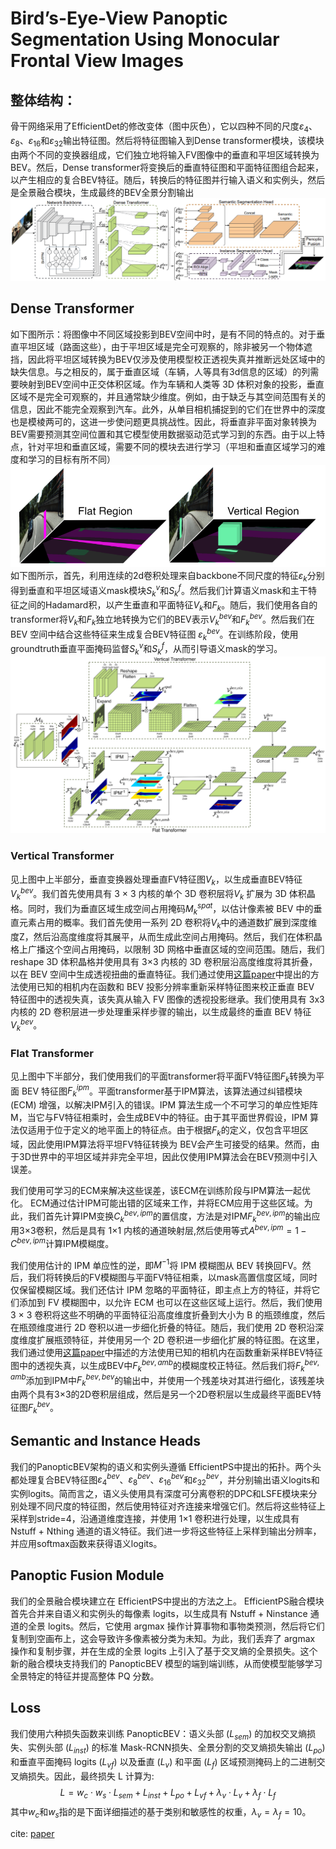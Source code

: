 # Bird’s-Eye-View Panoptic Segmentation Using Monocular Frontal View Images
## 整体结构：
骨干网络采用了EfficientDet的修改变体（图中灰色），它以四种不同的尺度$\varepsilon_4$、$\varepsilon_8$、$\varepsilon_{16}$和$\varepsilon_{32}$输出特征图。然后将特征图输入到Dense transformer模块，该模块由两个不同的变换器组成，它们独立地将输入FV图像中的垂直和平坦区域转换为 BEV。然后，Dense transformer将变换后的垂直特征图和平面特征图组合起来，以产生相应的复合BEV特征。随后，转换后的特征图并行输入语义和实例头，然后是全景融合模块，生成最终的BEV全景分割输出\
![PanopticBEV](images/deeplearning/networks/PanopticBEV/panoticBEV.png)

## Dense Transformer
如下图所示：将图像中不同区域投影到BEV空间中时，是有不同的特点的。对于垂直平坦区域（路面这些），由于平坦区域是完全可观察的，除非被另一个物体遮挡，因此将平坦区域转换为BEV仅涉及使用模型校正透视失真并推断远处区域中的缺失信息。与之相反的，属于垂直区域（车辆，人等具有3d信息的区域）的列需要映射到BEV空间中正交体积区域。作为车辆和人类等 3D 体积对象的投影，垂直区域不是完全可观察的，并且通常缺少维度。例如，由于缺乏与其空间范围有关的信息，因此不能完全观察到汽车。此外，从单目相机捕捉到的它们在世界中的深度也是模棱两可的，这进一步使问题更具挑战性。因此，将垂直非平面对象转换为BEV需要预测其空间位置和其它模型使用数据驱动范式学习到的东西。由于以上特点，针对平坦和垂直区域，需要不同的模块去进行学习（平坦和垂直区域学习的难度和学习的目标有所不同）\
![BEV space](images/deeplearning/networks/PanopticBEV/bev_space.png)
如下图所示，首先，利用连续的2d卷积处理来自backbone不同尺度的特征$\varepsilon_k$分别得到垂直和平坦区域语义mask模块$S^v_k$和$S^f_k$。然后我们计算语义mask和主干特征之间的Hadamard积，以产生垂直和平面特征$V_k$和$F_k$。随后，我们使用各自的transformer将$V_k$和$F_k$独立地转换为它们的BEV表示$V^{bev}_k$和$F^{bev}_k$。然后我们在 BEV 空间中结合这些特征来生成复合BEV特征图 $\varepsilon^{bev}_k$。在训练阶段，使用groundtruth垂直平面掩码监督$S^v_k$和$S^f_k$，从而引导语义mask的学习。
![dense transform](images/deeplearning/networks/PanopticBEV/dense.png)
### Vertical Transformer
见上图中上半部分，垂直变换器处理垂直FV特征图$V_k$，以生成垂直BEV特征$V^{bev}_k$。我们首先使用具有 3 × 3 内核的单个 3D 卷积层将$V_k$ 扩展为 3D 体积晶格。同时，我们为垂直区域生成空间占用掩码$M^{spat}_k$，以估计像素被 BEV 中的垂直元素占用的概率。我们首先使用一系列 2D 卷积将$V_k$中的通道数扩展到深度维度Z，然后沿高度维度将其展平，从而生成此空间占用掩码。然后，我们在体积晶格上广播这个空间占用掩码，以限制 3D 网格中垂直区域的空间范围。随后，我们reshape 3D 体积晶格并使用具有 3×3 内核的 3D 卷积层沿高度维度将其折叠，以在 BEV 空间中生成透视扭曲的垂直特征。我们通过使用[这篇paper](http://arxiv.org/abs/2003.13402)中提出的方法使用已知的相机内在函数和 BEV 投影分辨率重新采样特征图来校正垂直 BEV 特征图中的透视失真，该失真从输入 FV 图像的透视投影继承。我们使用具有 3x3 内核的 2D 卷积层进一步处理重采样步骤的输出，以生成最终的垂直 BEV 特征$V^{bev}_k$。
### Flat Transformer
见上图中下半部分，我们使用我们的平面transformer将平面FV特征图$F_k$转换为平面 BEV 特征图$F^{ipm}_k$。平面transformer基于IPM算法，该算法通过纠错模块 (ECM) 增强，以解决IPM引入的错误。IPM 算法生成一个不可学习的单应性矩阵M，当它与FV特征相乘时，会生成BEV中的特征。由于其平面世界假设，IPM 算法仅适用于位于定义的地平面上的特征点。由于根据$F_k$的定义，仅包含平坦区域，因此使用IPM算法将平坦FV特征转换为 BEV会产生可接受的结果。然而，由于3D世界中的平坦区域并非完全平坦，因此仅使用IPM算法会在BEV预测中引入误差。

我们使用可学习的ECM来解决这些误差，该ECM在训练阶段与IPM算法一起优化。 ECM通过估计IPM可能出错的区域来工作，并将ECM应用于这些区域。为此，我们首先计算IPM变换$C^{bev,ipm}_k$的置信度，方法是对IPM$F^{bev,ipm}_k$的输出应用3×3卷积，然后是具有 1×1 内核的通道映射层,然后使用等式$A^{bev,ipm} = 1 - C^{bev,ipm}$计算IPM模糊度。 

我们使用估计的 IPM 单应性的逆，即$M^{-1}$将 IPM 模糊图从 BEV 转换回FV。然后，我们将转换后的FV模糊图与平面FV特征相乘，以mask高置信度区域，同时仅保留模糊区域。我们还估计 IPM 忽略的平面特征，即主点上方的特征，并将它们添加到 FV 模糊图中，以允许 ECM 也可以在这些区域上运行。然后，我们使用 3 × 3 卷积将这些不明确的平面特征沿高度维度折叠到大小为 B 的瓶颈维度，然后在瓶颈维度进行 2D 卷积以进一步细化折叠的特征。随后，我们使用 2D 卷积沿深度维度扩展瓶颈特征，并使用另一个 2D 卷积进一步细化扩展的特征图。在这里，我们通过使用[这篇paper](http://arxiv.org/abs/2003.13402)中描述的方法使用已知的相机内在函数重新采样BEV特征图中的透视失真，以生成BEV中$F^{bev,amb}_k$的模糊度校正特征。然后我们将$F^{bev,amb}_k$添加到IPM中$F^{bev,bev}_k$的输出中，并使用一个残差块对其进行细化，该残差块由两个具有3×3的2D卷积层组成，然后是另一个2D卷积层以生成最终平面BEV特征图$F^{bev}_k$。

## Semantic and Instance Heads
我们的PanopticBEV架构的语义和实例头遵循 EfficientPS中提出的拓扑。两个头都处理复合BEV特征图$\varepsilon^{bev}_4$、$\varepsilon^{bev}_8$、$\varepsilon^{bev}_16$和$\varepsilon^{bev}_32$，并分别输出语义logits和实例logits。简而言之，语义头使用具有深度可分离卷积的DPC和LSFE模块来分别处理不同尺度的特征图，然后使用特征对齐连接来增强它们。然后将这些特征上采样到stride=4，沿通道维度连接，并使用 1×1 卷积进行处理，以生成具有 Nstuff + Nthing 通道的语义特征。我们进一步将这些特征上采样到输出分辨率，并应用softmax函数来获得语义logits。

## Panoptic Fusion Module
我们的全景融合模块建立在 EfficientPS中提出的方法之上。 EfficientPS融合模块首先合并来自语义和实例头的每像素 logits，以生成具有 Nstuff + Ninstance 通道的全景 logits。然后，它使用 argmax 操作计算事物和事物类预测，然后将它们复制到空画布上，这会导致许多像素被分类为未知。为此，我们丢弃了 argmax 操作和复制步骤，并在生成的全景 logits 上引入了基于交叉熵的全景损失。这个新的融合模块支持我们的 PanopticBEV 模型的端到端训练，从而使模型能够学习全景特定的特征并提高整体 PQ 分数。
## Loss
我们使用六种损失函数来训练 PanopticBEV：语义头部 ($L_{sem}$) 的加权交叉熵损失、实例头部 ($L_{inst}$) 的标准 Mask-RCNN损失、全景分割的交叉熵损失输出 ($L_{po}$) 和垂直平面掩码 logits ($L_{vf}$) 以及垂直 ($L_{v}$) 和平面 ($L_{f}$) 区域预测掩码上的二进制交叉熵损失。因此，最终损失 L 计算为:
$$L=w_c \cdot w_s \cdot L_{sem} + L_{inst} + L_{po} + L_{vf} + \lambda_v \cdot L_{v} + \lambda_f \cdot L_{f} $$
其中$w_c$和$w_s$指的是下面详细描述的基于类别和敏感性的权重，$\lambda_v = \lambda_f = 10$。

cite: [paper](http://arxiv.org/abs/2108.03227)

